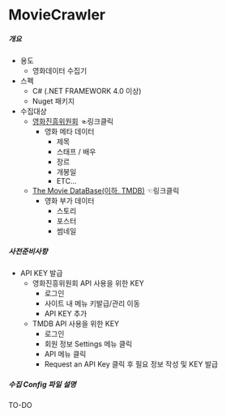 # MovieCrawler

##### 개요
* 용도
  * 영화데이터 수집기
* 스펙
  * C# (.NET FRAMEWORK 4.0 이상)
  * Nuget 패키지
* 수집대상
  * [영화진흥위원회](http://www.kobis.or.kr/kobisopenapi/homepg/main/main.do) ☜링크클릭
    * 영화 메타 데이터
      * 제목
      * 스태프 / 배우
      * 장르
      * 개봉일
      * ETC...
  * [The Movie DataBase(이하, TMDB)](https://developers.themoviedb.org/3/search/search-movies) ☜링크클릭
    * 영화 부가 데이터
      * 스토리
      * 포스터
      * 썸네일

##### 사전준비사항
* API KEY 발급
  * 영화진흥위원회 API 사용을 위한 KEY
    * 로그인
    * 사이트 내 메뉴 키발급/관리 이동
    * API KEY 추가
  * TMDB API 사용을 위한 KEY
    * 로그인
    * 회원 정보 Settings 메뉴 클릭
    * API 메뉴 클릭
    * Request an API Key 클릭 후 필요 정보 작성 및 KEY 발급

##### 수집 Config 파일 설명
TO-DO